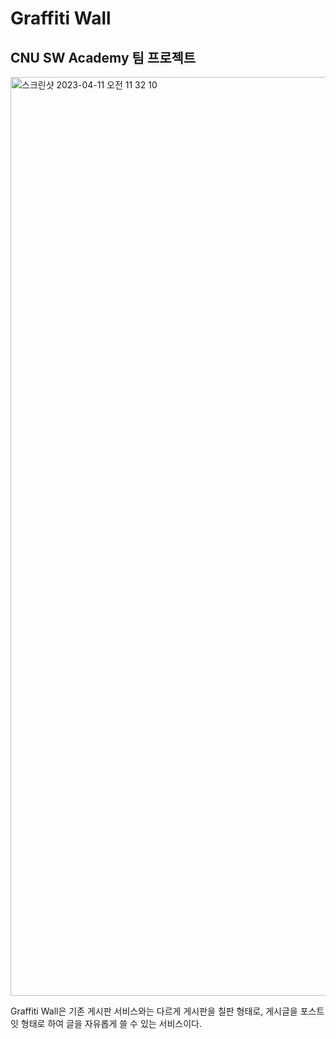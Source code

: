 # Graffiti Wall

## CNU SW Academy 팀 프로젝트

<img width="1470" alt="스크린샷 2023-04-11 오전 11 32 10" src="https://user-images.githubusercontent.com/44043977/231040403-833bce6e-786a-490d-8bf7-01ffc8669916.png">

Graffiti Wall은 기존 게시판 서비스와는 다르게 게시판을 칠판 형태로, 게시글을 포스트잇 형태로 하여 글을 자유롭게 쓸 수 있는 서비스이다.
